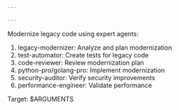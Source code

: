 ```yaml
---

---
```


Modernize legacy code using expert agents:

1. legacy-modernizer: Analyze and plan modernization
2. test-automator: Create tests for legacy code
3. code-reviewer: Review modernization plan
4. python-pro/golang-pro: Implement modernization
5. security-auditor: Verify security improvements
6. performance-engineer: Validate performance

Target: $ARGUMENTS
